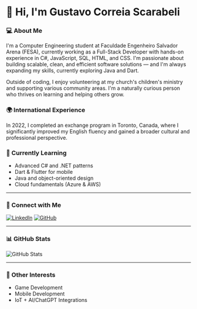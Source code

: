 # 👋 Hi, I'm Gustavo Correia Scarabeli

### 💻 About Me
I'm a Computer Engineering student at Faculdade Engenheiro Salvador Arena (FESA), currently working as a Full-Stack Developer with hands-on experience in C#, JavaScript, SQL, HTML, and CSS. I'm passionate about building scalable, clean, and efficient software solutions — and I'm always expanding my skills, currently exploring Java and Dart.

Outside of coding, I enjoy volunteering at my church's children's ministry and supporting various community areas. I'm a naturally curious person who thrives on learning and helping others grow.

### 🌍 International Experience
In 2022, I completed an exchange program in Toronto, Canada, where I significantly improved my English fluency and gained a broader cultural and professional perspective.

### 🌱 Currently Learning
- Advanced C# and .NET patterns
- Dart & Flutter for mobile
- Java and object-oriented design
- Cloud fundamentals (Azure & AWS)

---

### 📱 Connect with Me

[![LinkedIn](https://img.shields.io/badge/LinkedIn-000?style=for-the-badge&logo=linkedin&logoColor=0E76A8)](https://www.linkedin.com/in/gustavo-scarabeli/) 
[![GitHub](https://img.shields.io/badge/GitHub-100000?style=for-the-badge&logo=github&logoColor=white)](https://github.com/gscarabeli)

---

### 📊 GitHub Stats

![GitHub Stats](https://github-readme-stats.vercel.app/api?username=gscarabeli&theme=transparent&bg_color=000&border_color=30A3DC&show_icons=true&icon_color=30A3DC&title_color=E94D5F&text_color=FFF)

---

### 🧠 Other Interests
- Game Development
- Mobile Development
- IoT + AI/ChatGPT Integrations
